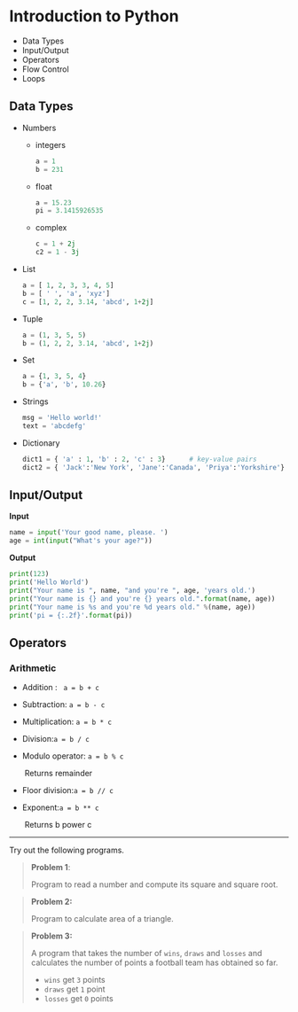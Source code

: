# Introduction to Python

- Data Types
- Input/Output
- Operators
- Flow Control
- Loops

## Data Types

- Numbers

  - integers

    ```python
    a = 1
    b = 231
    ```

  - float

    ```python
    a = 15.23
    pi = 3.1415926535
    ```

  - complex

    ```python
    c = 1 + 2j
    c2 = 1 - 3j
    ```

- List

  ```python
  a = [ 1, 2, 3, 3, 4, 5]
  b = [ ' ', 'a', 'xyz']
  c = [1, 2, 2, 3.14, 'abcd', 1+2j]
  ```

- Tuple

  ```python
  a = (1, 3, 5, 5)
  b = (1, 2, 2, 3.14, 'abcd', 1+2j)
  ```

- Set

  ```python
  a = {1, 3, 5, 4}
  b = {'a', 'b', 10.26}
  ```

- Strings

  ```python
  msg = 'Hello world!'
  text = 'abcdefg'
  ```

- Dictionary

  ```python
  dict1 = { 'a' : 1, 'b' : 2, 'c' : 3}		# key-value pairs
  dict2 = { 'Jack':'New York', 'Jane':'Canada', 'Priya':'Yorkshire'}
  ```

  

## Input/Output

**Input**

```python
name = input('Your good name, please. ')
age = int(input("What's your age?"))
```

**Output**

```python
print(123)
print('Hello World')
print("Your name is ", name, "and you're ", age, 'years old.')
print("Your name is {} and you're {} years old.".format(name, age))
print("Your name is %s and you're %d years old." %(name, age))
print('pi = {:.2f}'.format(pi))
```



## Operators

### Arithmetic

- Addition : ` a = b + c`

- Subtraction: `a = b - c`

- Multiplication: `a = b * c`

- Division:`a = b / c`

- Modulo operator: `a = b % c`

  ​				Returns remainder

- Floor division:`a = b // c`

- Exponent:`a = b ** c`

  ​					Returns  b power c



---

Try out the following programs.



> **Problem 1**: 
>
> Program to read a number and compute its square and square root.



> **Problem 2:**
>
> Program to calculate area of a triangle.



> **Problem 3:**
>
> A program that takes the number of `wins`, `draws` and `losses` and calculates the number of points a football team has obtained so far.
>
> - `wins` get `3` points
> - `draws` get `1` point
> - `losses` get `0` points

## 

